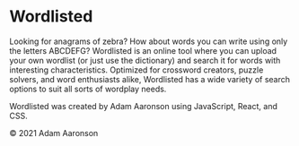 # Wordlisted

Looking for anagrams of zebra? How about words you can write using only the letters ABCDEFG? Wordlisted is an online tool where you can upload your own wordlist (or just use the dictionary) and search it for words with interesting characteristics. Optimized for crossword creators, puzzle solvers, and word enthusiasts alike, Wordlisted has a wide variety of search options to suit all sorts of wordplay needs.

Wordlisted was created by Adam Aaronson using JavaScript, React, and CSS.

&copy; 2021 Adam Aaronson